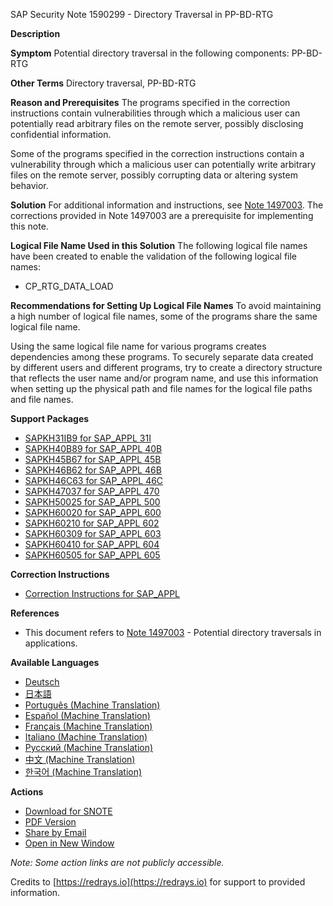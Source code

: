 SAP Security Note 1590299 - Directory Traversal in PP-BD-RTG

**Description**

**Symptom**
Potential directory traversal in the following components: PP-BD-RTG

**Other Terms**
Directory traversal, PP-BD-RTG

**Reason and Prerequisites**
The programs specified in the correction instructions contain vulnerabilities through which a malicious user can potentially read arbitrary files on the remote server, possibly disclosing confidential information.

Some of the programs specified in the correction instructions contain a vulnerability through which a malicious user can potentially write arbitrary files on the remote server, possibly corrupting data or altering system behavior.

**Solution**
For additional information and instructions, see [Note 1497003](https://me.sap.com/notes/1497003). The corrections provided in Note 1497003 are a prerequisite for implementing this note.

**Logical File Name Used in this Solution**
The following logical file names have been created to enable the validation of the following logical file names:
- CP_RTG_DATA_LOAD

**Recommendations for Setting Up Logical File Names**
To avoid maintaining a high number of logical file names, some of the programs share the same logical file name.

Using the same logical file name for various programs creates dependencies among these programs. To securely separate data created by different users and different programs, try to create a directory structure that reflects the user name and/or program name, and use this information when setting up the physical path and file names for the logical file paths and file names.

**Support Packages**
- [SAPKH31IB9 for SAP_APPL 31I](https://me.sap.com/supportpackage/SAPKH31IB9)
- [SAPKH40B89 for SAP_APPL 40B](https://me.sap.com/supportpackage/SAPKH40B89)
- [SAPKH45B67 for SAP_APPL 45B](https://me.sap.com/supportpackage/SAPKH45B67)
- [SAPKH46B62 for SAP_APPL 46B](https://me.sap.com/supportpackage/SAPKH46B62)
- [SAPKH46C63 for SAP_APPL 46C](https://me.sap.com/supportpackage/SAPKH46C63)
- [SAPKH47037 for SAP_APPL 470](https://me.sap.com/supportpackage/SAPKH47037)
- [SAPKH50025 for SAP_APPL 500](https://me.sap.com/supportpackage/SAPKH50025)
- [SAPKH60020 for SAP_APPL 600](https://me.sap.com/supportpackage/SAPKH60020)
- [SAPKH60210 for SAP_APPL 602](https://me.sap.com/supportpackage/SAPKH60210)
- [SAPKH60309 for SAP_APPL 603](https://me.sap.com/supportpackage/SAPKH60309)
- [SAPKH60410 for SAP_APPL 604](https://me.sap.com/supportpackage/SAPKH60410)
- [SAPKH60505 for SAP_APPL 605](https://me.sap.com/supportpackage/SAPKH60505)

**Correction Instructions**
- [Correction Instructions for SAP_APPL](https://me.sap.com/corrins/0001590299/1)

**References**
- This document refers to [Note 1497003](https://me.sap.com/notes/1497003) - Potential directory traversals in applications.

**Available Languages**
- [Deutsch](https://me.sap.com/notes/0001590299/D)
- [日本語](https://me.sap.com/notes/0001590299/J)
- [Português (Machine Translation)](https://me.sap.com/notes/0001590299/P)
- [Español (Machine Translation)](https://me.sap.com/notes/0001590299/S)
- [Français (Machine Translation)](https://me.sap.com/notes/0001590299/F)
- [Italiano (Machine Translation)](https://me.sap.com/notes/0001590299/I)
- [Русский (Machine Translation)](https://me.sap.com/notes/0001590299/R)
- [中文 (Machine Translation)](https://me.sap.com/notes/0001590299/1)
- [한국어 (Machine Translation)](https://me.sap.com/notes/0001590299/3)

**Actions**
- [Download for SNOTE](https://notesdownloads.sap.com/note/0040000009440392017)
- [PDF Version](https://userapps.support.sap.com/sap/support/sfm/notes/print/0001590299?language=en-US&token=0312FCFD636AF2594D53DF12F707DFA2)
- [Share by Email](#)
- [Open in New Window](#)

*Note: Some action links are not publicly accessible.*

Credits to [https://redrays.io](https://redrays.io) for support to provided information.